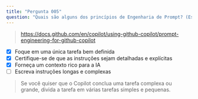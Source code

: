 ```yaml
---
title: "Pergunta 005"
question: "Quais são alguns dos princípios de Engenharia de Prompt? (Escolha três.)"
---
```



> https://docs.github.com/en/copilot/using-github-copilot/prompt-engineering-for-github-copilot
- [x] Foque em uma única tarefa bem definida
- [x] Certifique-se de que as instruções sejam detalhadas e explícitas
- [x] Forneça um contexto rico para a IA
- [ ] Escreva instruções longas e complexas
> Se você quiser que o Copilot conclua uma tarefa complexa ou grande, divida a tarefa em várias tarefas simples e pequenas.
